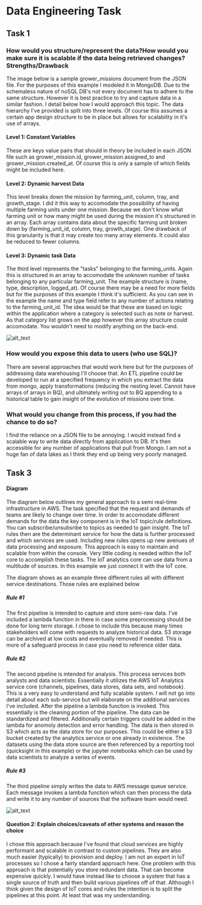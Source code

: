 # Data Engineering Task

## Task 1


### How would you structure/represent the data?How would you make sure it is scalable if the data being retrieved changes?Strengths/Drawback

The image below is a sample grower_missions document from the JSON file. For the purposes of this example I modeled it in MongoDB. Due to the schemaless nature of noSQL DB's not every document has to adhere to the same structure. However it is best practice to try and capture data in a similar fashion. I detail below how I would approach this topic. The data hierarchy I've provided is split into three levels. Of course this assumes a certain app design structure to be in place but allows for scalability in it's use of arrays.

#### Level 1: Constant Variables
These are keys value pairs that should in theory be included in each JSON file such as grower_mission.id, grower_mission.assigned_to and grower_mission.created_at. Of course this is only a sample of which fields might be included here. 


#### Level 2: Dynamic harvest Data
This level breaks down the mission by farming_unit, column, tray, and growth_stage. I did it this way to accomodate the possibility of having multiple farming units under one mission. Because we don't know what farming unit or how many might be used during the mission it's structured in an array. Each array contains data about the specific farming unit broken down by (farming_unit_id, column, tray, growth_stage). One drawback of this granularity is that it may create too many array elements. It could also be reduced to fewer columns.

#### Level 3: Dynamic task Data
The third level represents the "tasks" belonging to the farming_units. Again this is structured in an array to accomodate the unknown number of tasks belonging to any particular farming_unit. The example structure is (name, type, description, logged_at). Of course there may be a need for more fields but for the purposes of this example I think it's sufficient. As you can see in the example the name and type field refer to any number of actions relating to the farming_unit_id. The idea would be that these are based on logic within the application where a category is selected such as note or harvest. As that category list grows on the app however this array structure could accomodate. You wouldn't need to modify anything on the back-end.


![alt_text](/images/Infarm.png)


### How would you expose this data to users (who use SQL)?

There are several approaches that would work here but for the purposes of addressing data warehousing I'll choose that. An ETL pipeline could be developed to run at a specified frequency in which you extract the data from mongo, apply transformations (reducing the nesting level. Cannot have arrays of arrays in BQ), and ultimately writing out to BQ appending to a historical table to gain insight of the evolution of missions over time.

### What would you change from this process, if you had the chance to do so?
I find the reliance on a JSON file to be annoying. I would instead find a scalable way to write data directly from application to DB. It's then accessible for any number of applications that pull from Mongo. I am not a huge fan of data lakes as I think they end up being very poorly managed.




## Task 3

#### Diagram

The diagram below outlines my general approach to a semi real-time infrastructure in AWS. The task specified that the request and demands of teams are likely to change over time. In order to accomodate different demands for the data the key component is in the IoT topic/rule definitions. You can subscribe/unsubsribe to topics as needed to gain insight. The IoT rules then are the determinant service for how the data is further processed and which services are used. Including new rules opens up new avenues of data processing and exposure. This approach is easy to maintain and scalable from within the console. Very little coding is needed within the IoT core to accomplish these tasks. The IoT analytics core can use data from a multitude of sources. In this example we just connect it with the IoT core. 


The diagram shows as an example three different rules all with different service destinations. Those rules are explained below

##### Rule #1
The first pipeline is intended to capture and store semi-raw data. I've included a lambda function in there in case some preprocessing should be done for long term storage. I chose to include this because many times stakeholders will come with requests to analyze historical data. S3 storage can be archived at low costs and eventually removed if needed. This is more of a safeguard process in case you need to reference older data.

##### Rule #2
The second pipeline is intended for analysis. This process services both analysts and data scientists. Essentially it utilizes the AWS IoT Analytics service core (channels, pipelines, data stores, data sets, and notebook). This is a very easy to understand and fully scalable system. I will not go into detail about each sub-service but will elaborate on the additional services I've included. After the pipeline a lambda function is invoked. This essentially is the cleaning portion of the pipeline. The data can be standardized and filtered. Additionally certain triggers could be added in the lambda for anomoly detection and error handling. The data is then stored in S3 which acts as the data store for our purposes. This could be either a S3 bucket created by the analytics service or one already in existence. The datasets using the data store source are then referenced by a reporting tool (quicksight in this example) or the jupyter notebooks which can be used by data scientists to analyze a series of events. 

##### Rule #3
The third pipeline simply writes the data to AWS message queue service. Each message invokes a lambda function which can then process the data and write it to any number of sources that the software team would need.

![alt_text](/images/Task3.png)

#### Question 2: Explain choices/caveats of other systems and reason the choice
I chose this approach because I've found that cloud services are highly performant and scalable in contrast to custom pipelines. They are also much easier (typically) to provision and deploy. I am not an expert in IoT processes so I chose a fairly standard approach here. One problem with this approach is that potentially you store redundant data. That can become expensive quickly. I would have instead like to choose a system that has a single source of truth and then build various pipelines off of that. Although I think given the design of IoT cores and rules the intention is to split the pipelines at this point. At least that was my understanding. 

